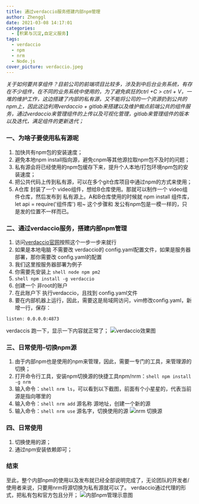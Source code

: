 ```yaml
---
title: 通过verdaccio服务搭建内部npm管理
author: Zhenggl
date: 2021-03-08 14:17:01
categories:
  - [积累与沉淀,自定义服务]
tags:
  - verdaccio
  - npm
  - nrm
  - Node.js
cover_picture: verdaccio.jpeg
---
```


*关于如何要共享组件？目前公司的前端项目比较多，涉及到中后台业务系统，有存在不少组件，在不同的业务系统中使用的，为了避免疯狂的ctrl +C > ctrl + V，一堆的维护工作，这边搭建了内部的私有源，又不能将公司的一个资源扔到公共的npm上，因此这边利用verdaccio + gitlab来搭建以及维护蜘点前端公共的组件服务，通过verdaccio来管理组件的上传以及可视化管理，gitlab来管理组件的版本以及迭代，满足组件的更新迭代；*
### 一、为啥子要使用私有源呢

1. 加快共有npm包的安装速度；
2. 避免本地npm install指向源，避免cnpm等其他源拉取npm包不及时的问题；
3. 私有源会将已经使用的npm包缓存下来，提升个人本地/打包环境npm包的安装速度；
4. 把公共代码上传到私有源，可以在多个git仓库项目中通过npm的方式来使用；
5. A仓库 封装了一个 video组件，想给B仓库使用。那就可以制作一个 video组件仓库，然后发布到 私有源上。A和B仓库使用的时候就 npm install 组件库，let api = require('组件库') 啦~ 这个步骤和 发公有npm包是一模一样的，只是发的位置不一样而已。

### 二、通过verdaccio服务，搭建内部npm管理

1. 访问[verdaccio官网](https://verdaccio.org/docs/zh-CN/authentification)按照这个一步一步来就行
2. 如果是本地电脑 不需要改 verdaccio的 config.yaml配置文件，如果是服务器部署，那你需要改 config.yaml的配置
3. 我们这里按服务器部署为例子
4. 你需要先安装上 ```shell node npm pm2```
5. ```shell npm install -g verdaccio```
6. 创建一个 非root的账户
7. 在此账户下 执行verdaccio，且找到 config.yaml文件
8. 要在内部机器上运行，因此，需要这是局域网访问，vim修改config.yaml，新增一行，保存：
```shell
listen: 0.0.0.0:4873
```
verdaccis 跑一下，显示一下内容就正常了；
![verdaccio效果图](blogimage2021-1-18%2017_8_18.png)

### 三、日常使用–切换npm源

1. 由于内部npm也是使用的npm来管理，因此，需要一专门的工具，来管理源的切换；
2. 打开命令行工具，安装npm切换源的快捷工具npm/nrm：```shell npm install -g nrm```
3. 输入命令：```shell nrm ls```，可以看到以下截图，前面有个小星星的，代表当前源是指向哪里的
4. 输入命令：```shell nrm add``` 源名称 源地址，创建一个新的源
5. 输入命令：```shell nrm use``` 源名字，切换使用的源
![nrm 切换源](image2021-1-18%2017_11_37.png)

### 四、日常使用

1. 切换使用的源；
2. 通过npm安装依赖即可；

### 结束
至此，整个内部npm的使用以及发布就已经全部说明完成了，无论团队的开发者/使用者来说，只要用nrm将源切换为私有源就可以了。
verdaccio通过代理的形式，把私有包和官方包且分开；
![内部npm管理示意图](6622941-aa413cf524c5fa90.png)
